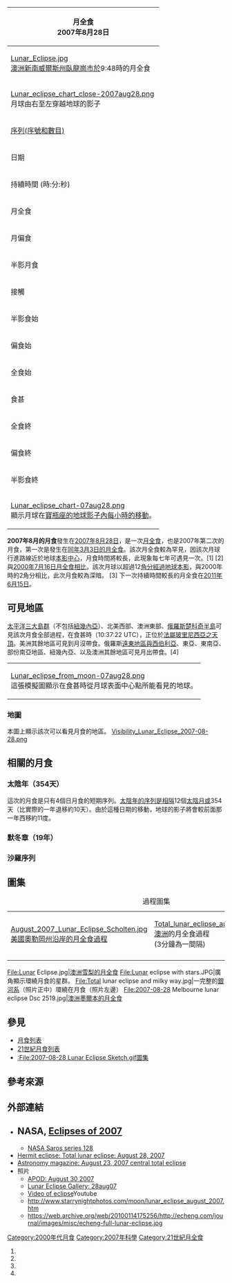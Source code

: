 <table>
<thead>
<tr class="header">
<th><p>月全食<br />
2007年8月28日</p></th>
</tr>
</thead>
<tbody>
<tr class="odd">
<td><p><a href="https://zh.wikipedia.org/wiki/File:Lunar_Eclipse.jpg" title="fig:Lunar_Eclipse.jpg">Lunar_Eclipse.jpg</a><br />
<a href="../Page/澳洲.md" title="wikilink">澳洲</a><a href="../Page/新南威爾斯州.md" title="wikilink">新南威爾斯州</a><a href="../Page/臥龍崗市_(新南威爾斯州).md" title="wikilink">臥龍崗市於</a>9:48時的月全食</p></td>
</tr>
<tr class="even">
<td><p><a href="https://zh.wikipedia.org/wiki/File:Lunar_eclipse_chart_close-2007aug28.png" title="fig:Lunar_eclipse_chart_close-2007aug28.png">Lunar_eclipse_chart_close-2007aug28.png</a><br />
月球由右至左穿越地球的影子</p></td>
</tr>
<tr class="odd">
<td><p><a href="../Page/沙羅周期.md" title="wikilink">序列(序號和數目)</a></p></td>
</tr>
<tr class="even">
<td><p>日期</p></td>
</tr>
<tr class="odd">
<td><p>持續時間 (時:分:秒)</p></td>
</tr>
<tr class="even">
<td><p>月全食</p></td>
</tr>
<tr class="odd">
<td><p>月偏食</p></td>
</tr>
<tr class="even">
<td><p>半影月食</p></td>
</tr>
<tr class="odd">
<td><p>接觸</p></td>
</tr>
<tr class="even">
<td><p>半影食始</p></td>
</tr>
<tr class="odd">
<td><p>偏食始</p></td>
</tr>
<tr class="even">
<td><p>全食始</p></td>
</tr>
<tr class="odd">
<td><p>食甚</p></td>
</tr>
<tr class="even">
<td><p>全食終</p></td>
</tr>
<tr class="odd">
<td><p>偏食終</p></td>
</tr>
<tr class="even">
<td><p>半影食終</p></td>
</tr>
<tr class="odd">
<td><p><a href="https://zh.wikipedia.org/wiki/File:Lunar_eclipse_chart-07aug28.png" title="fig:Lunar_eclipse_chart-07aug28.png">Lunar_eclipse_chart-07aug28.png</a><br />
顯示月球在<a href="../Page/寶瓶座.md" title="wikilink">寶瓶座的地球影子內每小時的移動</a>。</p></td>
</tr>
</tbody>
</table>

**2007年8月的月食**發生在[2007年](../Page/2007年.md "wikilink")[8月28日](../Page/8月28日.md "wikilink")，是一次[月全食](../Page/月食.md "wikilink")，也是2007年第二次的月食，第一次是發生在[同年3月3日的月全食](../Page/2007年3月3日月食.md "wikilink")。該次月全食較為罕見，因該次月球行進路線近於地球[本影中心](../Page/本影.md "wikilink")，月食時間將較長，此現象每七年可遇見一次。\[1\]
\[2\]
與[2000年7月16日月全食相比](../Page/2000年7月16日月全食.md "wikilink")，該次月球以超過12[角分經過地球本影](../Page/角分.md "wikilink")，與2000年時的2角分相比，此次月食較為深暗。
\[3\] 下一次持續時間較長的月全食在[2011年6月15日](../Page/2011年6月15日月食.md "wikilink")。

## 可見地區

[太平洋三大島群](../Page/太平洋三大島群.md "wikilink")（不包括[紐幾內亞](../Page/紐幾內亞.md "wikilink")）、北美西部、澳洲東部、[俄羅斯](../Page/俄羅斯.md "wikilink")[楚科奇半島](../Page/楚科奇半島.md "wikilink")可見該次月食全部過程，在食甚時（10:37:22
UTC），正位於[法屬玻里尼西亞之](../Page/法屬玻里尼西亞.md "wikilink")[天頂](../Page/天頂.md "wikilink")。美洲其餘地區可見到月沒帶食。俄羅斯[遠東地區與](../Page/俄屬遠東.md "wikilink")[西伯利亞](../Page/西伯利亞.md "wikilink")、東亞、東南亞、部份南亞地區、紐幾內亞、以及澳洲其餘地區可見月出帶食。\[4\]

<table>
<tbody>
<tr class="odd">
<td><p><a href="https://zh.wikipedia.org/wiki/File:Lunar_eclipse_from_moon-07aug28.png" title="fig:Lunar_eclipse_from_moon-07aug28.png">Lunar_eclipse_from_moon-07aug28.png</a><br />
這張模擬圖顯示在食甚時從月球表面中心點所能看見的地球。</p></td>
</tr>
</tbody>
</table>

### 地圖

本圖上顯示該次可以看見月食的地區。
[Visibility_Lunar_Eclipse_2007-08-28.png](https://zh.wikipedia.org/wiki/File:Visibility_Lunar_Eclipse_2007-08-28.png "fig:Visibility_Lunar_Eclipse_2007-08-28.png")

## 相關的月食

### 太陰年（354天）

這次的月食是只有4個日月食的短期序列。[太陰年的序列是相隔](../Page/陰曆.md "wikilink")12個[太陰月或](../Page/朔望月.md "wikilink")354天（比實際的一年退移約10天）。由於這種日期的移動，地球的影子將會較前面那一年西移約11度。

### 默冬章（19年）

### 沙羅序列

## 圖集

<table>
<caption>過程圖集</caption>
<tbody>
<tr class="odd">
<td><p><a href="https://zh.wikipedia.org/wiki/File:August_2007_Lunar_Eclipse_Scholten.jpg" title="fig:August_2007_Lunar_Eclipse_Scholten.jpg">August_2007_Lunar_Eclipse_Scholten.jpg</a><br />
<a href="../Page/美國.md" title="wikilink">美國</a><a href="../Page/奧勒岡州.md" title="wikilink">奧勒岡州沿岸的月全食過程</a></p></td>
<td><p><a href="https://zh.wikipedia.org/wiki/File:Total_lunar_eclipse_august_28_2007_edit.jpg" title="fig:Total_lunar_eclipse_august_28_2007_edit.jpg">Total_lunar_eclipse_august_28_2007_edit.jpg</a><br />
<a href="../Page/澳洲.md" title="wikilink">澳洲</a>的月全食過程<br />
(3分鐘為一間隔)</p></td>
</tr>
<tr class="even">
<td></td>
<td></td>
</tr>
</tbody>
</table>

<File:Lunar>
Eclipse.jpg|[澳洲](../Page/澳洲.md "wikilink")[雪梨的月全食](../Page/雪梨.md "wikilink")
<File:Lunar> eclipse with stars.JPG|廣角顯示環繞月食的星群。 <File:Total> lunar
eclipse and milky
way.jpg|一完整的[銀河系](../Page/銀河系.md "wikilink")（照片正中）環繞在月食（照片左邊）
<File:2007-08-28> Melbourne lunar eclipse Dsc
2519.jpg|[澳洲](../Page/澳洲.md "wikilink")[墨爾本的月全食](../Page/墨爾本.md "wikilink")

## 參見

  - [月食列表](../Page/月食列表.md "wikilink")
  - [21世紀月食列表](../Page/21世紀月食列表.md "wikilink")
  - [:<File:2007-08-28> Lunar Eclipse
    Sketch.gif圖集](../Page/:File:2007-08-28_Lunar_Eclipse_Sketch.gif.md "wikilink")

## 參考來源

## 外部連結

  - NASA, [Eclipses
    of 2007](http://eclipse.gsfc.nasa.gov/OH/OH2007.html)
      -
      - [NASA Saros
        series 128](http://eclipse.gsfc.nasa.gov/LEsaros/LEsaros128.html)
  - [Hermit eclipse: Total lunar eclipse:
    August 28, 2007](http://www.hermit.org/Eclipse/2007-08-28/)
  - [Astronomy magazine: August 23, 2007 central total
    eclipse](http://www.astronomy.com/multimedia/podcasts/2007/08/astronomy%20magazine%20podcast%20total%20lunar%20eclipse)
  - 照片
      - [APOD:
        August 30 2007](http://antwrp.gsfc.nasa.gov/apod/ap070830.html)
      - [Lunar Eclipse
        Gallery: 28aug07](http://www.spaceweather.com/eclipses/gallery_28aug07.htm)
      - [Video of
        eclipse](https://www.youtube.com/watch?v=rTJDF2bk8Oc)Youtube
      - <http://www.starrynightphotos.com/moon/lunar_eclipse_august_2007.htm>
      - <https://web.archive.org/web/20100114175256/http://echeng.com/journal/images/misc/echeng-full-lunar-eclipse.jpg>

[Category:2000年代月食](https://zh.wikipedia.org/wiki/Category:2000年代月食 "wikilink")
[Category:2007年科學](https://zh.wikipedia.org/wiki/Category:2007年科學 "wikilink")
[Category:21世紀月全食](https://zh.wikipedia.org/wiki/Category:21世紀月全食 "wikilink")

1.
2.
3.
4.
